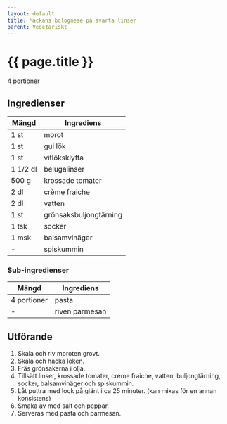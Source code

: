 ```yaml
---
layout: default
title: Mackans bolognese på svarta linser
parent: Vegetariskt
---
```


# {{ page.title }}

4 portioner
## Ingredienser

Mängd|Ingrediens
------------ | -------------
1 st|morot
1 st|gul lök
1 st|vitlöksklyfta
1 1/2 dl|belugalinser
500 g|krossade tomater
2 dl|crème fraiche
2 dl|vatten
1 st|grönsaksbuljongtärning
1 tsk|socker
1 msk| balsamvinäger
\-|spiskummin

### Sub-ingredienser

Mängd| Ingrediens
------------ | -------------
4 portioner|pasta
\-|riven parmesan

## Utförande
1. Skala och riv moroten grovt.
2. Skala och hacka löken.
3. Fräs grönsakerna i olja.
4. Tillsätt linser, krossade tomater, créme fraiche, vatten, buljongtärning, socker, balsamvinäger och spiskummin.
5. Låt puttra med lock på glänt i ca 25 minuter. (kan mixas för en annan konsistens)
6. Smaka av med salt och peppar.
7. Serveras med pasta och parmesan.

